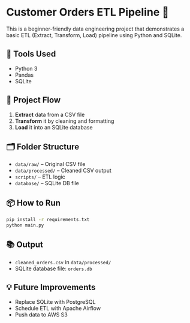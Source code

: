 # Customer Orders ETL Pipeline 🛒

This is a beginner-friendly data engineering project that demonstrates a basic ETL (Extract, Transform, Load) pipeline using Python and SQLite.

## 🔧 Tools Used
- Python 3
- Pandas
- SQLite

## 🚀 Project Flow
1. **Extract** data from a CSV file
2. **Transform** it by cleaning and formatting
3. **Load** it into an SQLite database

## 🗂️ Folder Structure
- `data/raw/` – Original CSV file
- `data/processed/` – Cleaned CSV output
- `scripts/` – ETL logic
- `database/` – SQLite DB file

## 📦 How to Run
```bash
pip install -r requirements.txt
python main.py
```

## 📚 Output
- `cleaned_orders.csv` in `data/processed/`
- SQLite database file: `orders.db`

## 💡 Future Improvements
- Replace SQLite with PostgreSQL
- Schedule ETL with Apache Airflow
- Push data to AWS S3
